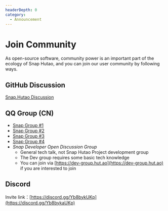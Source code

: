 ```yaml
---
headerDepth: 0
category:
  - Announcement
---
```


# Join Community

As open-source software, community power is an important part of the ecology of Snap Hutao, and you can join our user community by following ways.

<!-- @include: star-request.md -->
## GitHub Discussion
[Snap.Hutao Discussion](https://github.com/DGP-Studio/Snap.Hutao/discussions)

## QQ Group (CN)
- [Snap Group #1](https://go.hut.ao/qun1)
- [Snap Group #2](https://go.hut.ao/qun2)
- [Snap Group #3](https://go.hut.ao/qun3)
- [Snap Group #4](https://go.hut.ao/qun4)
- *Snap Developer Open Discussion Group*
  - General tech talk, not Snap Hutao Project development group
  - The Dev group requires some basic tech knowledge
  - You can join via [https://dev-group.hut.ao](https://dev-group.hut.ao) if you are interested to join

## Discord
Invite link：[https://discord.gg/Yb8bykUKp](https://discord.gg/Yb8bykaUKp)